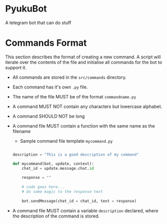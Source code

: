 # PyukuBot
A telegram bot that can do stuff


# Commands Format

This section describes the format of creating a new command.
A script will iterate over the contents of the file and initialise all commands for the bot to support it.

 - All commands are stored in the `src/commands` directory.

 - Each command has it's own `.py` file.
 
 - The name of the file MUST be of the format `commandname.py`
 
 - A command MUST NOT contain any characters but lowercase alphabet.
 
 - A command SHOULD NOT be long
 
 - A command file MUST contain a function with the same name as the filename
 
	 - Sample command file template `mycommand.py`
	 ```python
	 
	 description = "This is a good description of my command"
	 
	 def mycommand(bot, update, context):
		 chat_id = update.message.chat.id
		 
		 response = "" 
		 
		 # code goes here...
		 # do some magic to the response text
		 
		 bot.sendMessage(chat_id = chat_id, text = response)
	 
	 
	 ```

 - A command file MUST contain a variable `description` declared, where the description of the command is stored.
 
 
